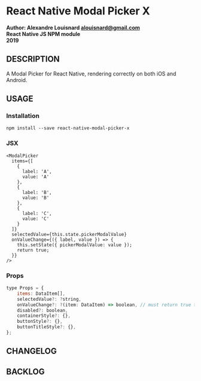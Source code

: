 # React Native Modal Picker X

**Author: Alexandre Louisnard alouisnard@gmail.com**  
**React Native JS NPM module**  
**2019**

## DESCRIPTION

A Modal Picker for React Native, rendering correctly on both iOS and Android.

## USAGE

### Installation

```Command-line
npm install --save react-native-modal-picker-x
```

### JSX

```JSX
<ModalPicker
  items={[
    {
      label: 'A',
      value: 'A'
    },
    {
      label: 'B',
      value: 'B'
    },
    {
      label: 'C',
      value: 'C'
    }
  ]}
  selectedValue={this.state.pickerModalValue}
  onValueChange={({ label, value }) => {
    this.setState({ pickerModalValue: value });
    return true;
  }}
/>
```

### Props

```Javascript
type Props = {
	items: DataItem[],
	selectedValue?: ?string,
	onValueChange?: ?(item: DataItem) => boolean, // must return true to confirm the value change, false otherwise
	disabled?: boolean,
	containerStyle?: {},
	buttonStyle?: {},
	buttonTitleStyle?: {},
};
```

## CHANGELOG

## BACKLOG
